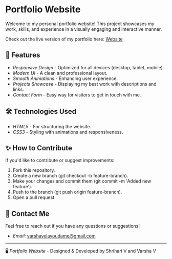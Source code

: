 # Portfolio Website

Welcome to my personal portfolio website! This project showcases my work, skills, and experience in a visually engaging and interactive manner.

Check out the live version of my portfolio here: [Website](https://shrihari6105.github.io/Personal-Portfolio/)

## 📌 Features
- *Responsive Design* - Optimized for all devices (desktop, tablet, mobile).
- *Modern UI* - A clean and professional layout.
- *Smooth Animations* - Enhancing user experience.
- *Projects Showcase* - Displaying my best work with descriptions and links.
- *Contact Form* - Easy way for visitors to get in touch with me.

## 🛠 Technologies Used
- *HTML5* - For structuring the website.
- *CSS3* - Styling with animations and responsiveness.

## ✨ How to Contribute
If you'd like to contribute or suggest improvements:
1. Fork this repository.
2. Create a new branch (git checkout -b feature-branch).
3. Make your changes and commit them (git commit -m 'Added new feature').
4. Push to the branch (git push origin feature-branch).
5. Open a pull request.

## 📧 Contact Me
Feel free to reach out if you have any questions or suggestions!
- *Email:* varshavelayoudame@gmail.com

---

🖥 *Portfolio Website* - Designed & Developed by Shrihari V and Varsha V



